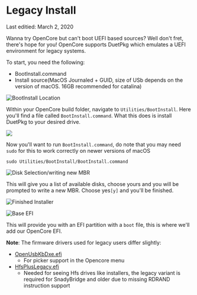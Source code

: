 # Legacy Install

Last editied: March 2, 2020

Wanna try OpenCore but can't boot UEFI based sources? Well don't fret, there's hope for you! OpenCore supports DuetPkg which emulates a UEFI environment for legacy systems.

To start, you need the following:

* BootInstall.command
* Install source(MacOS Journaled + GUID, size of USb depends on the version of macOS. 16GB recommended for catalina)

![BootInstall Location](https://i.imgur.com/D9YT3M4.png)

Within your OpenCore build folder, navigate to `Utilities/BootInstall`. Here you'll find a file called `BootInstall.command`. What this does is install DuetPkg to your desired drive.

![](https://i.imgur.com/FoJs4zU.png)

Now you'll want to run `BootInstall.command`, do note that you may need `sudo` for this to work correctly on newer versions of macOS

```text
sudo Utilities/BootInstall/BootInstall.command
```

![Disk Selection/writing new MBR](https://i.imgur.com/20BQvtv.png)

This will give you a list of available disks, choose yours and you will be prompted to write a new MBR. Choose yes`[y]` and you'll be finished.

![Finished Installer](https://i.imgur.com/w3AyfVd.png)

![Base EFI](https://i.imgur.com/Lhw52gb.png)

This will provide you with an EFI partition with a `boot` file, this is where we'll add our OpenCore EFI.

**Note**: The firmware drivers used for legacy users differ slightly:

* [OpenUsbKbDxe.efi](https://github.com/acidanthera/OpenCorePkg/releases) 
   * For picker support in the Opencore menu
* [HfsPlusLegacy.efi](https://github.com/acidanthera/OcBinaryData/blob/master/Drivers/HfsPlusLegacy.efi)
   * Needed for seeing Hfs drives like installers, the legacy variant is required for SnadyBridge and older due to missing RDRAND instruction support
